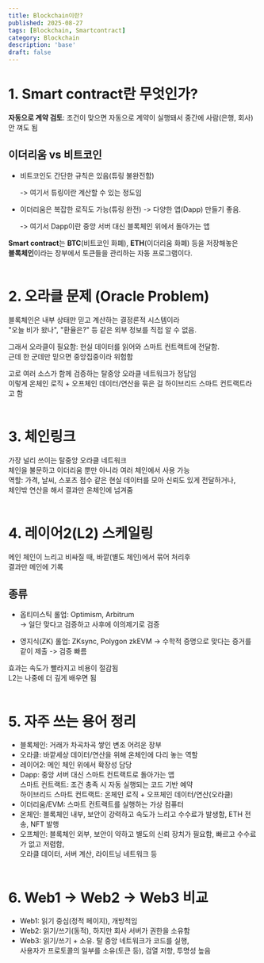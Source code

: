 ```yaml
---
title: Blockchain이란?
published: 2025-08-27
tags: [Blockchain, Smartcontract]
category: Blockchain
description: 'base'
draft: false
---
```


# 1. Smart contract란 무엇인가?

**자동으로 계약 검토**: 조건이 맞으면 자동으로 계약이 실행돼서 중간에 사람(은행, 회사) 안 껴도 됨

## 이더리움 vs 비트코인
- 비트코인도 간단한 규칙은 있음(튜링 불완전함)

   -> 여기서 튜링이란 계산할 수 있는 정도임

- 이더리움은 복잡한 로직도 가능(튜링 완전) -> 다양한 앱(Dapp) 만들기 좋음. 

   -> 여기서 Dapp이란 중앙 서버 대신 블록체인 위에서 돌아가는 앱

**Smart contract**는 **BTC**(비트코인 화폐), **ETH**(이더리움 화폐) 등을 저장해놓은<br> **블록체인**이라는 장부에서 토큰들을 관리하는 자동 프로그램이다.<br><br>

# 2. 오라클 문제 (Oracle Problem)
블록체인은 내부 상태만 믿고 계산하는 결정론적 시스템이라<br> 
"오늘 비가 왔나", "환율은?" 등 같은 외부 정보를 직접 알 수 없음.


그래서 오라클이 필요함: 현실 데이터를 읽어와 스마트 컨트랙트에 전달함.<br> 근데 한 군데만 믿으면 중앙집중이라 위험함

고로 여러 소스가 함께 검증하는 탈중앙 오라클 네트워크가 정답임<br>
이렇게 온체인 로직 + 오프체인 데이터/연산을 묶은 걸 하이브리드 스마트 컨트랙트라고 함<br><br>

# 3. 체인링크

가장 널리 쓰이는 탈중앙 오라클 네트워크<br>
체인을 불문하고 이더리움 뿐만 아니라 여러 체인에서 사용 가능<br>
역할: 가격, 날씨, 스포츠 점수 같은 현실 데이터를 모아 신뢰도 있게 전달하거나,<br>
체인밖 연산을 해서 결과만 온체인에 넘겨줌<br><br>

# 4. 레이어2(L2) 스케일링

메인 체인이 느리고 비싸질 때, 바깥(별도 체인)에서 묶어 처리후<br>결과만 메인에 기록

## 종류

- 옵티미스틱 롤업: Optimism, Arbitrum<br>
    -> 일단 맞다고 검증하고 사후에 이의제기로 검증

- 영지식(ZK) 롤업: ZKsync, Polygon zkEVM
    -> 수학적 증명으로 맞다는 증거를  같이 제출 -> 검증 빠름

효과는 속도가 빨라지고 비용이 절감됨<br>
L2는 나중에 더 깊게 배우면 됨<br><br>

# 5. 자주 쓰는 용어 정리

- 블록체인: 거래가 차곡차곡 쌓인 변조 어려운 장부<br>
- 오라클: 바깥세상 데이터/연산을 위해 온체인에 다리 놓는 역할<br>
- 레이어2: 메인 체인 위에서 확장성 담당<br>
- Dapp: 중앙 서버 대신 스마트 컨트랙트로 돌아가는 앱<br>
스마트 컨트랙트: 조건 충족 시 자동 실행되는 코드 기반 예약<br>
하이브리드 스마트 컨트랙트: 온체인 로직 + 오프체인 데이터/연산(오라클)<br>
- 이더리움/EVM: 스마트 컨트랙트를 실행하는 가상 컴퓨터<br>
- 온체인: 블록체인 내부, 보안이 강력하고 속도가 느리고 수수료가 발생함, ETH 전송, NFT 발행<br>
- 오프체인: 블록체인 외부, 보안이 약하고 별도의 신뢰 장치가 필요함, 빠르고 수수료가 없고 저렴함,<br> 오라클 데이터, 서버 계산, 라이트닝 네트워크 등<br><br>

# 6. Web1 -> Web2 -> Web3 비교

- Web1: 읽기 중심(정적 페이지), 개방적임<br>
- Web2: 읽기/쓰기(동적),  하지만 회사 서버가 권한을 소유함<br>
- Web3: 읽기/쓰기 + 소유. 탈 중앙 네트워크가 코드를 실행,<br>
사용자가 프로토콜의 일부를 소유(토큰 등), 검열 저항, 투명성 높음

